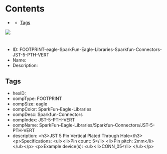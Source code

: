 



Contents
========

* [](#)
	* [Tags](#tags)
  
![][im]
# 

- ID: FOOTPRINT-eagle-SparkFun-Eagle-Libraries-Sparkfun-Connectors-JST-5-PTH-VERT
- Name: 
- Description: 

## Tags

- hexID: 
- oompType: FOOTPRINT
- oompSize: eagle
- oompColor: SparkFun-Eagle-Libraries
- oompDesc: Sparkfun-Connectors
- oompIndex: JST-5-PTH-VERT
- oompName: SparkFun-Eagle-Libraries/Sparkfun-Connectors/JST-5-PTH-VERT
- description: &lt;h3&gt;JST 5 Pin Vertical Plated Through Hole&lt;/h3&gt;
&lt;p&gt;Specifications:
&lt;ul&gt;&lt;li&gt;Pin count: 5&lt;/li&gt;
&lt;li&gt;Pin pitch: 2mm&lt;/li&gt;
&lt;/ul&gt;&lt;/p&gt;
&lt;p&gt;Example device(s):
&lt;ul&gt;&lt;li&gt;CONN_05&lt;/li&gt;
&lt;/ul&gt;&lt;/p&gt;



[im]: image.png

